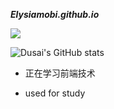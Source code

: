 ***Elysiamobi.github.io***

![](https://visitor-badge.glitch.me/badge?page_id=Elysiamobi.readme)



![Dusai's GitHub stats](https://github-readme-stats.vercel.app/api?username=Elysiamobi)

- 正在学习前端技术

 - used for study
